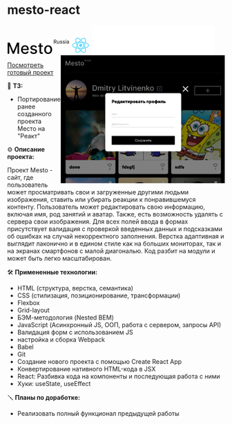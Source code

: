 # mesto-react

![logo_white](src/images/logo/logo_black.png)&ensp;<img src="https://github.com/devicons/devicon/blob/master/icons/react/react-original.svg" width="40px">&ensp;![logo_black](src/images/logo/logo.svg)
<img src="https://github.com/ds-sev/mesto-react/blob/main/src/images/mesto-react_preview.png" width="380px" align="right">


[Посмотреть готовый проект](https://ds-sev.github.io/mesto-react/)

📝 **ТЗ:**

* Портирование ранее созданного проекта Место на "Реакт"

⚙️ **Описание проекта:**

Проект Mesto - сайт, где пользователь может просматривать свои и загруженные другими людьми изображения, ставить или
убирать реакции к понравившемуся контенту. Пользователь может редактировать свою информацию, включая имя, род занятий
и аватар. Также, есть возможность удалять с сервера свои изображения. Для всех полей ввода в формах присутствует
валидация с проверкой введенных данных и подсказками об ошибках на случай некорректного заполнения. Верстка адаптивная
и выглядит лаконично и в едином стиле как на больших мониторах, так и на экранах смартфонов с малой диагональю. Код разбит на модули
и может быть легко масштабирован.

🛠️ **Примененные технологии:**

* HTML (структура, верстка, семантика)
* CSS (стилизация, позиционирование, трансформации)
* Flexbox
* Grid-layout
* БЭМ-методология (Nested BEM)
* JavaScript (Асинхронный JS, ООП, работа с сервером, запросы API)
* Валидация форм с использованием JS
* настройка и сборка Webpack
* Babel
* Git
* Создание нового проекта с помощью Create React App
* Конвертирование нативного HTML-кода в JSX
* React: Разбивка кода на компоненты и последующая работа с ними
* Хуки: useState, useEffect

🪛 **Планы по доработке:**

* Реализовать полный функционал предыдущей работы

